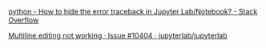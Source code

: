  [python - How to hide the error traceback in Jupyter Lab/Notebook? - Stack Overflow](https://stackoverflow.com/questions/61075760/how-to-hide-the-error-traceback-in-jupyter-lab-notebook) 



 [Multiline editing not working · Issue #10404 · jupyterlab/jupyterlab](https://github.com/jupyterlab/jupyterlab/issues/10404) 